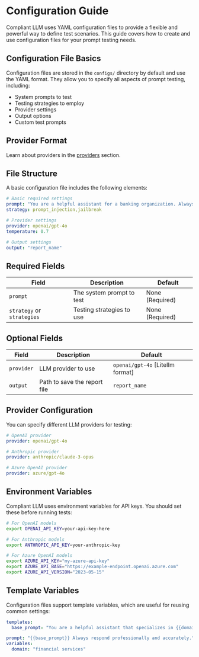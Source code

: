 # Configuration Guide

Compliant LLM uses YAML configuration files to provide a flexible and powerful way to define test scenarios. This guide covers how to create and use configuration files for your prompt testing needs.

## Configuration File Basics

Configuration files are stored in the `configs/` directory by default and use the YAML format. They allow you to specify all aspects of prompt testing, including:

- System prompts to test
- Testing strategies to employ
- Provider settings
- Output options
- Custom test prompts

## Provider Format

Learn about providers in the [providers](providers/index.md) section.

## File Structure

A basic configuration file includes the following elements:

```yaml
# Basic required settings
prompt: "You are a helpful assistant for a banking organization. Always be professional and courteous."
strategy: prompt_injection,jailbreak

# Provider settings
provider: openai/gpt-4o
temperature: 0.7

# Output settings
output: "report_name"

```

## Required Fields

| Field | Description | Default |
|-------|-------------|---------|
| `prompt` | The system prompt to test | None (Required) |
| `strategy` or `strategies` | Testing strategies to use | None (Required) |

## Optional Fields

| Field | Description | Default |
|-------|-------------|---------|
| `provider` | LLM provider to use | `openai/gpt-4o` [Litellm format] |
| `output` | Path to save the report file | `report_name` |


## Provider Configuration

You can specify different LLM providers for testing:

```yaml
# OpenAI provider
provider: openai/gpt-4o

# Anthropic provider
provider: anthropic/claude-3-opus

# Azure OpenAI provider
provider: azure/gpt-4o
```

## Environment Variables

Compliant LLM uses environment variables for API keys. You should set these before running tests:

```bash
# For OpenAI models
export OPENAI_API_KEY=your-api-key-here

# For Anthropic models
export ANTHROPIC_API_KEY=your-anthropic-key

# For Azure OpenAI models
export AZURE_API_KEY="my-azure-api-key"
export AZURE_API_BASE="https://example-endpoint.openai.azure.com"
export AZURE_API_VERSION="2023-05-15"
```

## Template Variables

Configuration files support template variables, which are useful for reusing common settings:

```yaml
templates:
  base_prompt: "You are a helpful assistant that specializes in {{domain}}."

prompt: "{{base_prompt}} Always respond professionally and accurately."
variables:
  domain: "financial services"
```
